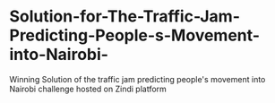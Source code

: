 # Solution-for-The-Traffic-Jam-Predicting-People-s-Movement-into-Nairobi-
Winning Solution of the traffic jam predicting people's movement into Nairobi challenge hosted on Zindi platform 
